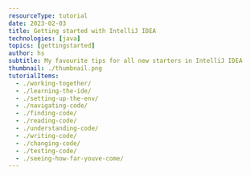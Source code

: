 ```yaml
---
resourceType: tutorial
date: 2023-02-03
title: Getting started with IntelliJ IDEA
technologies: [java]
topics: [gettingstarted]
author: hs
subtitle: My favourite tips for all new starters in IntelliJ IDEA
thumbnail: ./thumbnail.png
tutorialItems:
  - ./working-together/
  - ./learning-the-ide/
  - ./setting-up-the-env/
  - ./navigating-code/
  - ./finding-code/
  - ./reading-code/
  - ./understanding-code/
  - ./writing-code/
  - ./changing-code/
  - ./testing-code/
  - ./seeing-how-far-youve-come/
---
```

